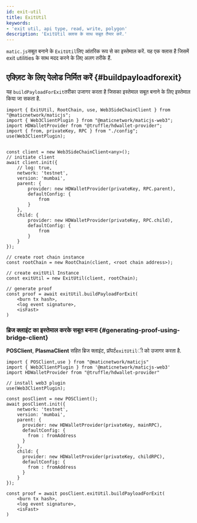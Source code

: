 ```yaml
---
id: exit-util
title: ExitUtil
keywords:
- 'exit util, api type, read, write, polygon'
description: 'ExitUtil क्लास के साथ सबूत तैयार करें.'
---
```


`matic.js`सबूत बनाने के `ExitUtil`लिए आंतरिक रूप से का इस्तेमाल करें. यह एक क्लास है जिसमें exit utilities के साथ मदद करने के लिए अलग तरीके हैं.

## एक्ज़िट के लिए पेलोड निर्मित करें {#buildpayloadforexit}

यह `buildPayloadForExit`तरीका उजागर करता है जिसका इस्तेमाल सबूत बनाने के लिए इस्तेमाल किया जा सकता है.

```
import { ExitUtil, RootChain, use, Web3SideChainClient } from "@maticnetwork/maticjs";
import { Web3ClientPlugin } from "@maticnetwork/maticjs-web3";
import HDWalletProvider from "@truffle/hdwallet-provider";
import { from, privateKey, RPC } from "./config";
use(Web3ClientPlugin);


const client = new Web3SideChainClient<any>();
// initiate client
await client.init({
    // log: true,
    network: 'testnet',
    version: 'mumbai',
    parent: {
        provider: new HDWalletProvider(privateKey, RPC.parent),
        defaultConfig: {
            from
        }
    },
    child: {
        provider: new HDWalletProvider(privateKey, RPC.child),
        defaultConfig: {
            from
        }
    }
});

// create root chain instance
const rootChain = new RootChain(client, <root chain address>);

// create exitUtil Instance
const exitUtil = new ExitUtil(client, rootChain);

// generate proof
const proof = await exitUtil.buildPayloadForExit(
    <burn tx hash>,
    <log event signature>,
    <isFast>
)

```

### ब्रिज क्लाइंट का इस्तेमाल करके सबूत बनाना {#generating-proof-using-bridge-client}

**POSClient**, **PlasmaClient** सहित ब्रिज क्लाइंट, प्रॉपर्ट`exitUtil`ी को उजागर करता है.

```
import { POSClient,use } from "@maticnetwork/maticjs"
import { Web3ClientPlugin } from '@maticnetwork/maticjs-web3'
import HDWalletProvider from "@truffle/hdwallet-provider"

// install web3 plugin
use(Web3ClientPlugin);

const posClient = new POSClient();
await posClient.init({
    network: 'testnet',
    version: 'mumbai',
    parent: {
      provider: new HDWalletProvider(privateKey, mainRPC),
      defaultConfig: {
        from : fromAddress
      }
    },
    child: {
      provider: new HDWalletProvider(privateKey, childRPC),
      defaultConfig: {
        from : fromAddress
      }
    }
});

const proof = await posClient.exitUtil.buildPayloadForExit(
    <burn tx hash>,
    <log event signature>,
    <isFast>
)
```
